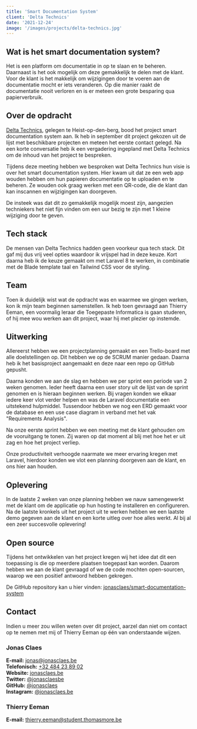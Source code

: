 ```yaml
---
title: 'Smart Documentation System'
client: 'Delta Technics'
date: '2021-12-24'
image: '/images/projects/delta-technics.jpg'
---
```


## Wat is het smart documentation system?

Het is een platform om documentatie in op te slaan en te beheren. Daarnaast is het ook mogelijk om deze gemakkelijk te delen met de klant. Voor de klant is het makkelijk om wijzigingen door te voeren aan de documentatie mocht er iets veranderen. Op die manier raakt de documentatie nooit verloren en is er meteen een grote besparing qua papierverbruik.

## Over de opdracht

<a href="https://deltatechnics.be" target="_blank">Delta Technics</a>, gelegen te Heist-op-den-berg, bood het project smart documentation system aan. Ik heb in september dit project gekozen uit de lijst met beschikbare projecten en meteen het eerste contact gelegd. Na een korte conversatie heb ik een vergadering ingepland met Delta Technics om de inhoud van het project te bespreken.

Tijdens deze meeting hebben we besproken wat Delta Technics hun visie is over het smart documentation system. Hier kwam uit dat ze een web app wouden hebben om hun papieren documentatie op te uploaden en te beheren. Ze wouden ook graag werken met een QR-code, die de klant dan kan inscannen en wijzigingen kan doorgeven.

De insteek was dat dit zo gemakkelijk mogelijk moest zijn, aangezien techniekers het niet fijn vinden om een uur bezig te zijn met 1 kleine wijziging door te geven.

## Tech stack

De mensen van Delta Technics hadden geen voorkeur qua tech stack. Dit gaf mij dus vrij veel opties waardoor ik vrijspel had in deze keuze. Kort daarna heb ik de keuze gemaakt om met Laravel 8 te werken, in combinatie met de Blade template taal en Tailwind CSS voor de styling.

## Team

Toen ik duidelijk wist wat de opdracht was en waarmee we gingen werken, kon ik mijn team beginnen samenstellen. Ik heb toen gevraagd aan Thierry Eeman, een voormalig leraar die Toegepaste Informatica is gaan studeren, of hij mee wou werken aan dit project, waar hij met plezier op instemde.

## Uitwerking

Allereerst hebben we een projectplanning gemaakt en een Trello-board met alle doelstellingen op. Dit hebben we op de SCRUM manier gedaan. Daarna heb ik het basisproject aangemaakt en deze naar een repo op GitHub gepusht.

Daarna konden we aan de slag en hebben we per sprint een periode van 2 weken genomen. Ieder heeft daarna een user story uit de lijst van de sprint genomen en is hieraan beginnen werken. Bij vragen konden we elkaar iedere keer vlot verder helpen en was de Laravel documentatie een uitstekend hulpmiddel. Tussendoor hebben we nog een ERD gemaakt voor de database en een use case diagram in verband met het vak "Requirements Analysis".

Na onze eerste sprint hebben we een meeting met de klant gehouden om de vooruitgang te tonen. Zij waren op dat moment al blij met hoe het er uit zag en hoe het project verliep.

Onze productiviteit verhoogde naarmate we meer ervaring kregen met Laravel, hierdoor konden we vlot een planning doorgeven aan de klant, en ons hier aan houden.

## Oplevering

In de laatste 2 weken van onze planning hebben we nauw samengewerkt met de klant om de applicatie op hun hosting te installeren en configureren. Na de laatste kronkels uit het project uit te werken hebben we een laatste demo gegeven aan de klant en een korte uitleg over hoe alles werkt. Al bij al een zeer succesvolle oplevering!

## Open source

Tijdens het ontwikkelen van het project kregen wij het idee dat dit een toepassing is die op meerdere plaatsen toegepast kan worden. Daarom hebben we aan de klant gevraagd of we de code mochten open-sourcen, waarop we een positief antwoord hebben gekregen.

De GitHub repository kan u hier vinden: <a href="https://github.com/jonasclaes/smart-documentation-system" target="_blank">jonasclaes/smart-documentation-system</a>

## Contact

Indien u meer zou willen weten over dit project, aarzel dan niet om contact op te nemen met mij of Thierry Eeman op één van onderstaande wijzen.

### Jonas Claes

**E-mail:** [jonas@jonasclaes.be](mailto:jonas@jonasclaes.be)  
**Telefonisch:** [+32 484 23 89 02](tel:+32484238902)  
**Website:** [jonasclaes.be](https://jonasclaes.be)  
**Twitter:** [@jonasclaesbe](https://twitter.com/jonasclaesbe)  
**GitHub:** [@jonasclaes](https://github.com/jonasclaes)  
**Instagram:** [@jonasclaes.be](https://instagram.com/jonasclaes.be)  

### Thierry Eeman

**E-mail:** [thierry.eeman@student.thomasmore.be](mailto:thierry.eeman@student.thomasmore.be)  
